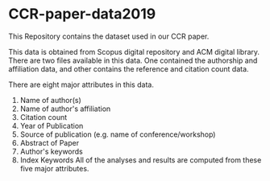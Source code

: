 # CCR-paper-data2019
This Repository contains the dataset used in our CCR paper.

This data is obtained from Scopus digital repository and ACM digital library. There are two files available in this data. One contained the authorship and affiliation data, and other contains the reference and citation count data.

There are eight major attributes in this data.
1. Name of author(s)
2. Name of author's affiliation
3. Citation count
4. Year of Publication
5. Source of publication (e.g. name of conference/workshop)
6. Abstract of Paper
7. Author's keywords
8. Index Keywords
All of the analyses and results are computed from these five major attributes.
